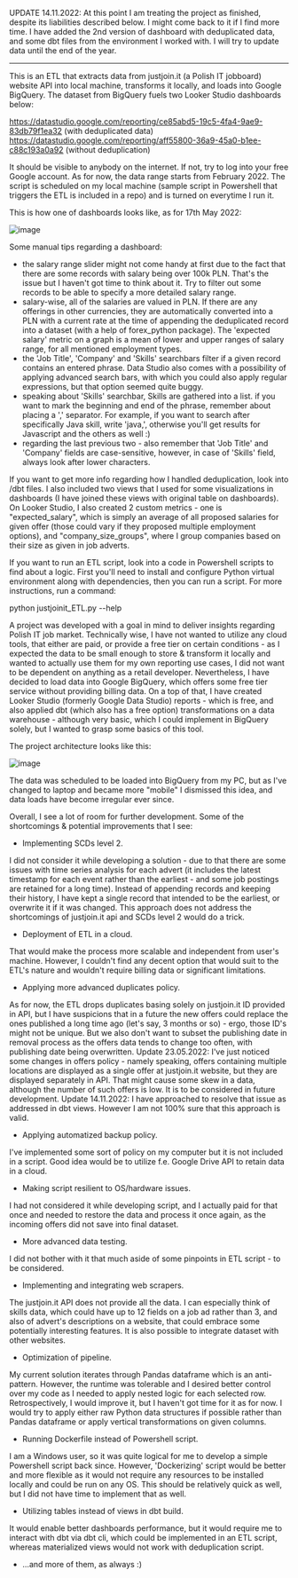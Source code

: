 UPDATE 14.11.2022: At this point I am treating the project as finished, despite its liabilities described below. I might come back to it if I find more time. I have added the 2nd version of dashboard with deduplicated data, and some dbt files from the environment I worked with. I will try to update data until the end of the year.

---------

This is an ETL that extracts data from justjoin.it (a Polish IT jobboard) website API into local machine, transforms it locally, and loads into Google BigQuery. The dataset from BigQuery fuels two Looker Studio dashboards below:

https://datastudio.google.com/reporting/ce85abd5-19c5-4fa4-9ae9-83db79f1ea32 (with deduplicated data)
https://datastudio.google.com/reporting/aff55800-36a9-45a0-b1ee-c88c193a0a92 (without deduplication)

It should be visible to anybody on the internet. If not, try to log into your free Google account.
As for now, the data range starts from February 2022. The script is scheduled on my local machine (sample script in Powershell that triggers the ETL is included in a repo) and is turned on everytime I run it. 

This is how one of dashboards looks like, as for 17th May 2022:

![image](https://user-images.githubusercontent.com/75480707/201735832-9f6da057-c229-434d-9a4f-220bf7e64177.png)

Some manual tips regarding a dashboard:
- the salary range slider might not come handy at first due to the fact that there are some records with salary being over 100k PLN. That's the issue but I haven't got time to think about it. Try to filter out some records to be able to specify a more detailed salary range.
- salary-wise, all of the salaries are valued in PLN. If there are any offerings in other currencies, they are automatically converted into a PLN with a current rate at the time of appending the deduplicated record into a dataset (with a help of forex_python package). The 'expected salary' metric on a graph is a mean of lower and upper ranges of salary range, for all mentioned employment types.
- the 'Job Title', 'Company' and 'Skills' searchbars filter if a given record contains an entered phrase. Data Studio also comes with a possibility of applying advanced search bars, with which you could also apply regular expressions, but that option seemed quite buggy.
- speaking about 'Skills' searchbar, Skills are gathered into a list. if you want to mark the beginning and end of the phrase, remember about placing a ',' separator. For example, if you want to search after specifically Java skill, write 'java,', otherwise you'll get results for Javascript and the others as well :)
- regarding the last previous two - also remember that 'Job Title' and 'Company' fields are case-sensitive, however, in case of 'Skills' field, always look after lower characters.

If you want to get more info regarding how I handled deduplication, look into /dbt files. I also included two views that I used for some visualizations in dashboards (I have joined these views with original table on dashboards). On Looker Studio, I also created 2 custom metrics - one is "expected_salary", which is simply an average of all proposed salaries for given offer (those could vary if they proposed multiple employment options), and "company_size_groups", where I group companies based on their size as given in job adverts.

If you want to run an ETL script, look into a code in Powershell scripts to find about a logic. First you'll need to install and configure Python virtual environment along with dependencies, then you can run a script. For more instructions, run a command:

python justjoinit_ETL.py --help

A project was developed with a goal in mind to deliver insights regarding Polish IT job market. Technically wise, I have not wanted to utilize any cloud tools, that either are paid, or provide a free tier on certain conditions - as I expected the data to be small enough to store & transform it locally and wanted to actually use them for my own reporting use cases, I did not want to be dependent on anything as a retail developer. Nevertheless, I have decided to load data into Google BigQuery, which offers some free tier service without providing billing data. On a top of that, I have created Looker Studio (formerly Google Data Studio) reports - which is free, and also applied dbt (which also has a free option) transformations on a data warehouse - although very basic, which I could implement in BigQuery solely, but I wanted to grasp some basics of this tool.

The project architecture looks like this:

![image](https://i.imgur.com/JK4d9PC.png)

The data was scheduled to be loaded into BigQuery from my PC, but as I've changed to laptop and became more "mobile" I dismissed this idea, and data loads have become irregular ever since.

Overall, I see a lot of room for further development. Some of the shortcomings & potential improvements that I see:

- Implementing SCDs level 2.

I did not consider it while developing a solution - due to that there are some issues with time series analysis for each advert (it includes the latest timestamp for each event rather than the earliest - and some job postings are retained for a long time). Instead of appending records and keeping their history, I have kept a single record that intended to be the earliest, or overwrite it if it was changed. This approach does not address the shortcomings of justjoin.it api and SCDs level 2 would do a trick.

- Deployment of ETL in a cloud.

That would make the process more scalable and independent from user's machine. However, I couldn't find any decent option that would suit to the ETL's nature and
wouldn't require billing data or significant limitations.

- Applying more advanced duplicates policy.

As for now, the ETL drops duplicates basing solely on justjoin.it ID provided in API, but I have suspicions that in a future the new offers could replace the ones
published a long time ago (let's say, 3 months or so) - ergo, those ID's might not be unique. But we also don't want to subset the publishing date in removal process
as the offers data tends to change too often, with publishing date being overwritten.
Update 23.05.2022: I've just noticed some changes in offers policy - namely speaking, offers containing multiple locations are displayed as a single offer at justjoin.it website, but they are displayed separately in API. That might cause some skew in a data, although the number of such offers is low. It is to be considered in future development.
Update 14.11.2022: I have approached to resolve that issue as addressed in dbt views. However I am not 100% sure that this approach is valid.

- Applying automatized backup policy.

I've implemented some sort of policy on my computer but it is not included in a script. Good idea would be to utilize f.e. Google Drive API to retain data in a cloud.

- Making script resilient to OS/hardware issues.

I had not considered it while developing script, and I actually paid for that once and needed to restore the data and process it once again, as the incoming offers did not save into final dataset.

- More advanced data testing.

I did not bother with it that much aside of some pinpoints in ETL script - to be considered.

- Implementing and integrating web scrapers.

The justjoin.it API does not provide all the data. I can especially think of skills data, which could have up to 12 fields on a job ad rather than 3, and also of advert's descriptions on a website, that could embrace some potentially interesting features. It is also possible to integrate dataset with other websites.

- Optimization of pipeline.

My current solution iterates through Pandas dataframe which is an anti-pattern. However, the runtime was tolerable and I desired better control over my code as I needed to apply nested logic for each selected row. Retrospectively, I would improve it, but I haven't got time for it as for now. I would try to apply either raw Python data structures if possible rather than Pandas dataframe or apply vertical transformations on given columns.

- Running Dockerfile instead of Powershell script.

I am a Windows user, so it was quite logical for me to develop a simple Powershell script back since. However, 'Dockerizing' script would be better and more flexible as it would not require any resources to be installed locally and could be run on any OS. This should be relatively quick as well, but I did not have time to implement that as well.

- Utilizing tables instead of views in dbt build.

It would enable better dashboards performance, but it would require me to interact with dbt via dbt cli, which could be implemented in an ETL script, whereas materialized views would not work with deduplication script.

- ...and more of them, as always :)
